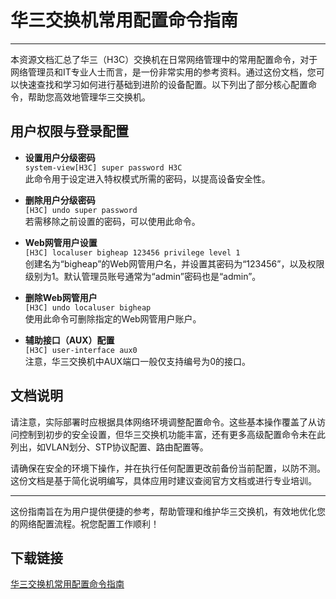 # 华三交换机常用配置命令指南

---

本资源文档汇总了华三（H3C）交换机在日常网络管理中的常用配置命令，对于网络管理员和IT专业人士而言，是一份非常实用的参考资料。通过这份文档，您可以快速查找和学习如何进行基础到进阶的设备配置。以下列出了部分核心配置命令，帮助您高效地管理华三交换机。

## 用户权限与登录配置

- **设置用户分级密码**  
  ```system-view[H3C] super password H3C```  
  此命令用于设定进入特权模式所需的密码，以提高设备安全性。

- **删除用户分级密码**  
  ```[H3C] undo super password```  
  若需移除之前设置的密码，可以使用此命令。

- **Web网管用户设置**  
  ```[H3C] localuser bigheap 123456 privilege level 1```  
  创建名为“bigheap”的Web网管用户名，并设置其密码为“123456”，以及权限级别为1。默认管理员账号通常为“admin”密码也是“admin”。

- **删除Web网管用户**  
  ```[H3C] undo localuser bigheap```  
  使用此命令可删除指定的Web网管用户账户。

- **辅助接口（AUX）配置**  
  ```[H3C] user-interface aux0```  
  注意，华三交换机中AUX端口一般仅支持编号为0的接口。

## 文档说明

请注意，实际部署时应根据具体网络环境调整配置命令。这些基本操作覆盖了从访问控制到初步的安全设置，但华三交换机功能丰富，还有更多高级配置命令未在此列出，如VLAN划分、STP协议配置、路由配置等。

请确保在安全的环境下操作，并在执行任何配置更改前备份当前配置，以防不测。这份文档是基于简化说明编写，具体应用时建议查阅官方文档或进行专业培训。

---

这份指南旨在为用户提供便捷的参考，帮助管理和维护华三交换机，有效地优化您的网络配置流程。祝您配置工作顺利！

## 下载链接

[华三交换机常用配置命令指南](https://pan.quark.cn/s/b113b67ba0fe)